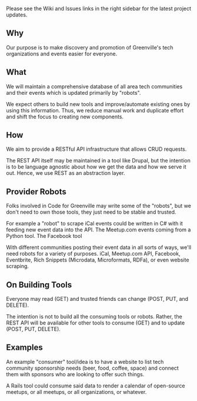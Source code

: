 Please see the Wiki and Issues links in the right sidebar for the latest project updates.

## Why
Our purpose is to make discovery and promotion of Greenville's tech organizations and events easier for everyone.

## What
We will maintain a comprehensive database of all area tech communities and their events which is updated primarily by "robots".

We expect others to build new tools and improve/automate existing ones by using this information. Thus, we reduce manual work and duplicate effort and shift the focus to creating new components.

## How
We aim to provide a RESTful API infrastructure that allows CRUD requests.

The REST API itself may be maintained in a tool like Drupal, but the intention is to be language agnostic about how we get the data and how we serve it out. Hence, we use REST as an abstraction layer.

## Provider Robots
Folks involved in Code for Greenville may write some of the "robots", but we don't need to own those tools, they just need to be stable and trusted.

For example a "robot" to scrape iCal events could be written in C# with it feeding new event data into the API. The Meetup.com events coming from a Python tool. The Facebook tool

With different communities posting their event data in all sorts of ways, we'll need robots for a variety of purposes. iCal, Meetup.com API, Facebook, Eventbrite, Rich Snippets (Microdata, Microformats, RDFa), or even website scraping.

## On Building Tools

Everyone may read (GET) and trusted friends can change (POST, PUT, and DELETE).

The intention is not to build all the consuming tools or robots. Rather, the REST API will be available for other tools to consume (GET) and to update (POST, PUT, DELETE).

## Examples
An example "consumer" tool/idea is to have a website to list tech community sponsorship needs (beer, food, coffee, space) and connect them with sponsors who are looking to offer such things.

A Rails tool could consume said data to render a calendar of open-source meetups, or all meetups, or all organizations, or whatever.

